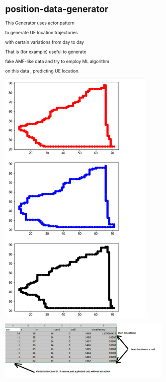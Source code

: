 # position-data-generator

This Generator uses actor pattern

to generate UE location trajectories 

with certain variations from day to day

That is (for example) useful to generate 

fake AMF-like data and try to employ ML algorithm

on this data , predicting UE location.



![Graphs Example](/trajectories.png)


![Data Example](/output.png)
